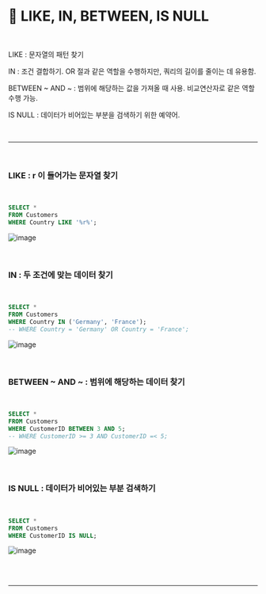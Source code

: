 # 🐬 LIKE, IN, BETWEEN, IS NULL  

<br>  

LIKE : 문자열의 패턴 찾기  

IN : 조건 결합하기. OR 절과 같은 역할을 수행하지만, 쿼리의 길이를 줄이는 데 유용함. 


BETWEEN ~ AND ~ : 범위에 해당하는 값을 가져올 때 사용. 비교연산자로 같은 역할 수행 가능.  

IS NULL : 데이터가 비어있는 부분을 검색하기 위한 예약어.  


<br>  

***  

<br>  

### LIKE : r 이 들어가는 문자열 찾기  

<br>  

```sql
SELECT * 
FROM Customers
WHERE Country LIKE '%r%';
```  

![image](https://github.com/nyamin9/SQL/assets/65170165/d502fb07-fec8-44ec-b02e-c99818027c14)  


<br>  

### IN : 두 조건에 맞는 데이터 찾기  

<br>  

```sql
SELECT * 
FROM Customers
WHERE Country IN ('Germany', 'France');  
-- WHERE Country = 'Germany' OR Country = 'France';
```  

![image](https://github.com/nyamin9/SQL/assets/65170165/0da5f10b-039f-43df-94ec-7306f4e2bfb3)  




<br>  

### BETWEEN ~ AND ~ : 범위에 해당하는 데이터 찾기  


<br>  

```sql
SELECT * 
FROM Customers
WHERE CustomerID BETWEEN 3 AND 5;  
-- WHERE CustomerID >= 3 AND CustomerID =< 5;
```  

![image](https://github.com/nyamin9/SQL/assets/65170165/3728cb52-4ae6-4771-ab10-2567c5aa1e9c)  

  




<br>  

### IS NULL : 데이터가 비어있는 부분 검색하기  


<br>  

```sql
SELECT * 
FROM Customers
WHERE CustomerID IS NULL;  
```  

![image](https://github.com/nyamin9/SQL/assets/65170165/be5ecf09-4078-4381-8a9b-0b809a2fda44)  




<br>  

<br>  



***  
